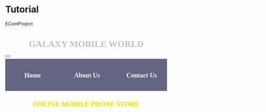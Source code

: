 # Tutorial
EComProject
<!DOCTYPE html>
<head>
<title>GALAXY MOBILE WORLD </title>
<h1 style="font-family:Comic Sans MS;"><font color="SILVER"><center>GALAXY MOBILE WORLD</center></font></h1>
<style>
body{
margin:0;
background:url('https://i1.wp.com/www.microsoftinsider.es/wp-content/uploads/2016/02/W10M.jpg?fit=2304%2C1536');
background-size:cover;
}
.nav{
width:100%;
background:#000033;
height:100px;
margin-top:5px;
opacity:0.6;
}
ul {
list-style:none;
padding:0;
margin:0;
position:absolute;
}
li{
float:left;
margin-top:30px;
}
a{
width:150px;
color:white;
display:block;
text-decoration:none;
font-size:20px;
text-align:center;
padding:10px;
border-radius:10px;
font-family:Century Gothic;
font-weight:bold;
}
a:hover{
background:#669900;
transition:0.6s;
}
</style>
</head>
<body>
<nav class="navbar navbar-inverse">
<div class="container-fluid">
<div class="navbar-header">
<button type="button" class="navbar-toggle" data-toggle="collapse" data-target="#myNvabar"></button></div>
</nav>
<div class ="nav">
<ul>
<li> <a href ="index.jsp"> Home</a></li>
<li> <a href ="Aboutus">About Us</a></li>
<li> <a href ="Contactus">Contact Us</a></li>
<li> <a href ="Login">Log In</a></li>
<li> <a href ="Register">Register</a></li>
</ul>
</div>
<H2 style="font-family:Harrington;"><center><font color="GOLD"> ONLINE MOBILE PHONE STORE </font></center></H2>
</body>
</html>
